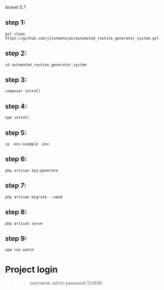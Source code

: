 laravel 5.7


## step 1:

```
git clone https://github.com/jitunmohajan/automated_routine_generator_system.git
```

## step 2: 

```
cd automated_routine_generator_system
```

## step 3:

```
composer install
```

## step 4:

```
npm install
```

## step 5:

```
cp .env.example .env
```

## step 6:

```
php artisan key:generate
```

## step 7:

```
php artisan migrate --seed
```

## step 8:

```
php artisan serve
```

## step 9:

```
npm run watch
```


# Project login 

>>username: admin 
>>password 123456
